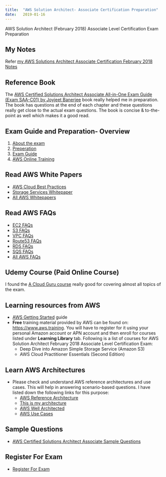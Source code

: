 ```yaml
---
title:  "AWS Solution Architect- Associate Certification Preparation"
date:   2019-01-16
---
```


AWS Solution Architect (February 2018) Associate Level Certification Exam Preparation

## My Notes
Refer <a href="https://kunupat.github.io/2019/03/24/AWS-Solutions-Architect-Associate-Certification-My-Notes.html" target="_blank"> my AWS Solutions Architect Associate Certification February 2018 Notes </a> 

## Reference Book
The <a href="https://amzn.to/2WwevNI" target="_blank">AWS Certified Solutions Architect Associate All-in-One Exam Guide (Exam SAA-C01) by Joyjeet Banerjee</a> book really helped me in preparation. The book has questions at the end of each chapter and these questions really get close to the actual exam questions. The book is concise & to-the-point as well which makes it a good read.

## Exam Guide and Preparation- Overview
1. <a href="https://aws.amazon.com/certification/certified-solutions-architect-associate/" target="_blank">About the exam</a>
2.	<a href="https://aws.amazon.com/certification/certification-prep/" target="_blank">Preperation</a>
3. <a href="https://d1.awsstatic.com/training-and-certification/docs-sa-assoc/AWS_Certified_Solutions_Architect_Associate_Feb_2018_%20Exam_Guide_v1.5.2.pdf" target="_blank">Exam Guide</a>
4.	<a href="https://www.aws.training/Account/Transcript/Current" target="_blank">AWS Online Training</a>

## Read AWS White Papers
- <a href="https://d0.awsstatic.com/whitepapers/AWS_Cloud_Best_Practices.pdf" target="_blank">AWS Cloud Best Practices</a>
- <a href="https://d1.awsstatic.com/whitepapers/Storage/AWS%20Storage%20Services%20Whitepaper-v9.pdf" target="_blank">Storage Services Whitepaper</a>
- <a href="https://aws.amazon.com/whitepapers/" target="_blank">All AWS Whitepapers</a>

## Read AWS FAQs
- <a href="https://aws.amazon.com/ec2/faqs/" target="_blank">EC2 FAQs</a>
- <a href="https://aws.amazon.com/s3/faqs/" target="_blank">S3 FAQs</a>
- <a href="https://aws.amazon.com/vpc/faqs/" target="_blank">VPC FAQs</a>
- <a href="https://aws.amazon.com/route53/faqs/" target="_blank">Route53 FAQs</a>
- <a href="https://aws.amazon.com/rds/faqs/" target="_blank">RDS FAQs</a>
- <a href="https://aws.amazon.com/sqs/faqs/" target="_blank">SQS FAQs</a>
- <a href="https://aws.amazon.com/faqs/" target="_blank">All AWS FAQs</a>

## Udemy Course (Paid Online Course)
I found the <a href="https://www.udemy.com/aws-certified-solutions-architect-associate/learn/v4/t/lecture/4266378?start=0" target="_blank">A Cloud Guru course</a> really good for covering almost all topics of the exam. 

## Learning resources from AWS
- <a href="https://aws.amazon.com/getting-started/?nc2=h_ql_le" target="_blank">AWS Getting Started</a> guide
- **Free** training material provided by AWS can be found on: <a href="https://www.aws.training" target="_blank">https://www.aws.training</a>. You will have to register for it using your personal Amazon account or APN account and then enroll for courses listed under **Learning Library** tab. Following is a list of courses for AWS Solution Architect February 2018 Associate Level Certification Exam:
    * Deep Dive into Amazon Simple Storage Service (Amazon S3)
    * AWS Cloud Practitioner Essentials (Second Edition)

## Learn AWS Architectures
- Please check and understand AWS reference architectures and use cases. This will help in answering scenario-based questions. I have listed down the following links for this purpose:
   - <a href="https://aws.amazon.com/architecture/" target="_blank">AWS Reference Architecture</a>
   - <a href="https://aws.amazon.com/this-is-my-architecture/" target="_blank">This is my architecture</a>
   - <a href="https://aws.amazon.com/architecture/well-architected/" target="_blank">AWS Well Architected</a>
   - <a href="https://aws.amazon.com/getting-started/use-cases/" target="_blank">AWS Use Cases</a>

## Sample Questions
- <a href="https://d1.awsstatic.com/training-and-certification/docs/AWS_Certified_Solutions_Architect_Associate_Sample_Questions.pdf" target="_blank">AWS Certified Solutions Architect Associate Sample Questions</a>

## Register For Exam
- <a href="https://www.certmetrics.com/amazon/" target="_blank">Register For Exam</a>
